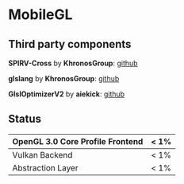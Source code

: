 # MobileGL

## Third party components

**SPIRV-Cross** by **KhronosGroup**: [github](https://github.com/KhronosGroup/SPIRV-Cross)

**glslang** by **KhronosGroup**: [github](https://github.com/KhronosGroup/glslang)

**GlslOptimizerV2** by **aiekick**: [github](https://github.com/aiekick/GlslOptimizerV2)

## Status

| OpenGL 3.0 Core Profile Frontend | < 1% |
|----------------------------------|------|
| Vulkan Backend                   | < 1% |
| Abstraction Layer                | < 1% |
